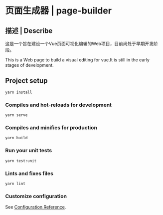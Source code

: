 # 页面生成器 | page-builder

## 描述 | Describe

这是一个旨在建设一个Vue页面可视化编辑的Web项目，目前尚处于早期开发阶段。

This is a Web page to build a visual editing for vue.It is still in the early stages of development.

## Project setup
```
yarn install
```

### Compiles and hot-reloads for development
```
yarn serve
```

### Compiles and minifies for production
```
yarn build
```

### Run your unit tests
```
yarn test:unit
```

### Lints and fixes files
```
yarn lint
```

### Customize configuration
See [Configuration Reference](https://cli.vuejs.org/config/).
